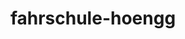 ---
_schema: default
title: fahrschule-hoengg
seo:
  description: Mit der Fahrschule Loyal in Höngg vom Nothelferkurs bis zur praktischen Prüfung. Sympathische Lehrer:innen. Top Location. Faire Preise.
  title: "Fahrschule Loyal: Deine Fahrschule in Höngg"
  keywords:
    - fahrschule hoengg
    - fahrschule loyal
    - fahrlehrer hoengg
    - auto hoengg
    - hoengg online
  openGraph:
    title: "Fahrschule Loyal: Deine Fahrschule in Höngg"
    description: Mit der Fahrschule Loyal in Höngg vom Nothelferkurs bis zur praktischen Prüfung. Sympathische Lehrer:innen. Top Location. Faire Preise.
    url: https://www.fahrschuleloyal.ch/fahrschule-hoengg
    type: website
    images:
      url: https://www.fahrschuleloyal.ch/loyal.logo.cdr.svg
  canonical: https://www.fahrschuleloyal.ch/fahrschule-hoengg
  metadatabase: https://www.fahrschuleloyal.ch/fahrschule-hoengg
seo_blocks:
  category: "fahrschule-hoengg"
  data:
    image:
      image_path: "/close-up-view-driving-instructor-holding-checklist-while-background-female-student-steering-driving-car_shrink.webp"
      alt_text: "traffic cones line up along sunlit asphalt road"
    upperparagraph: "Herzlich willkommen bei der Fahrschule Loyal in Höngg! Mit unserer professionellen und individuellen Ausbildung bringen wir dich sicher ans Ziel. Unsere Fahrlehrer:innen begleiten dich mit Geduld und Fachwissen, damit du selbstbewusst und sicher auf den Strassen unterwegs bist. Zahlreiche Fahrschüler:innen aus Höngg haben ihre Fahrprüfung erfolgreich bestanden – sei du der oder die Nächste!"
    lowerparagraph: ""
  sections:
    - title: "Fahrschule Höngg – Fahrstunden ab 59.-!"
      text: "Beginne deine Fahrausbildung in Höngg mit einer unverbindlichen Probestunde für nur 59 Schweizer Franken. Unsere Fahrstunden sind so gestaltet, dass du in deinem eigenen Tempo lernen kannst, ohne Druck und mit der Unterstützung unserer erfahrenen Fahrlehrer:innen. Mit uns machst du den ersten Schritt in eine sichere und selbstbewusste Zukunft im Strassenverkehr."
    - title: "Professionelle Fahrausbildung in Höngg"
      text: "Unsere Fahrschule in Höngg bietet dir massgeschneiderte Fahrstunden, die perfekt auf deine Bedürfnisse abgestimmt sind. Zusätzlich bieten wir dir wichtige Kurse wie Verkehrskunde und Nothelfer an, damit du rundum gut vorbereitet bist. Egal, ob du Theorie oder Praxis vertiefen möchtest – wir sorgen dafür, dass du mit einem guten Gefühl zur Prüfung gehst."
    - title: "Jetzt anmelden und losfahren!"
      text: "Nutze unser Online-Formular oder kontaktiere uns direkt, um deine Fahrausbildung in Höngg zu starten. Unser Team begleitet dich auf jedem Schritt, von der ersten Fahrstunde bis zur erfolgreichen Prüfung. Erlebe, wie wir dich mit unserer Erfahrung und unserem Engagement sicher ans Ziel bringen."

---